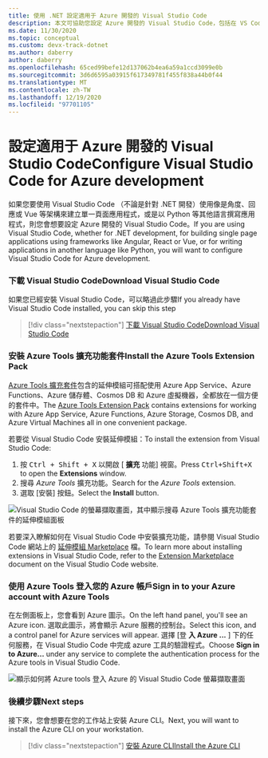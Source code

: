 ```yaml
---
title: 使用 .NET 設定適用于 Azure 開發的 Visual Studio Code
description: 本文可協助您設定 Azure 開發的 Visual Studio Code，包括在 VS Code 中安裝及設定正確的外掛程式。
ms.date: 11/30/2020
ms.topic: conceptual
ms.custom: devx-track-dotnet
ms.author: daberry
author: daberry
ms.openlocfilehash: 65ced99befe12d137062b4ea6a59a1ccd3099e0b
ms.sourcegitcommit: 3d6d6595a03915f617349781f455f838a44b0f44
ms.translationtype: MT
ms.contentlocale: zh-TW
ms.lasthandoff: 12/19/2020
ms.locfileid: "97701105"
---
```

# <a name="configure-visual-studio-code-for-azure-development"></a><span data-ttu-id="f69ee-103">設定適用于 Azure 開發的 Visual Studio Code</span><span class="sxs-lookup"><span data-stu-id="f69ee-103">Configure Visual Studio Code for Azure development</span></span>

<span data-ttu-id="f69ee-104">如果您要使用 Visual Studio Code （不論是針對 .NET 開發）使用像是角度、回應或 Vue 等架構來建立單一頁面應用程式，或是以 Python 等其他語言撰寫應用程式，則您會想要設定 Azure 開發的 Visual Studio Code。</span><span class="sxs-lookup"><span data-stu-id="f69ee-104">If you are using Visual Studio Code, whether for .NET development, for building single page applications using frameworks like Angular, React or Vue, or for writing applications in another language like Python, you will want to configure Visual Studio Code for Azure development.</span></span>

### <a name="download-visual-studio-code"></a><span data-ttu-id="f69ee-105">下載 Visual Studio Code</span><span class="sxs-lookup"><span data-stu-id="f69ee-105">Download Visual Studio Code</span></span>

<span data-ttu-id="f69ee-106">如果您已經安裝 Visual Studio Code，可以略過此步驟</span><span class="sxs-lookup"><span data-stu-id="f69ee-106">If you already have Visual Studio Code installed, you can skip this step</span></span>

> [!div class="nextstepaction"]
> [<span data-ttu-id="f69ee-107">下載 Visual Studio Code</span><span class="sxs-lookup"><span data-stu-id="f69ee-107">Download Visual Studio Code</span></span>](https://code.visualstudio.com/download)

### <a name="install-the-azure-tools-extension-pack"></a><span data-ttu-id="f69ee-108">安裝 Azure Tools 擴充功能套件</span><span class="sxs-lookup"><span data-stu-id="f69ee-108">Install the Azure Tools Extension Pack</span></span>

<span data-ttu-id="f69ee-109">[Azure Tools 擴充套件](https://marketplace.visualstudio.com/items?itemName=ms-vscode.vscode-node-azure-pack)包含的延伸模組可搭配使用 Azure App Service、Azure Functions、Azure 儲存體、Cosmos DB 和 Azure 虛擬機器，全都放在一個方便的套件中。</span><span class="sxs-lookup"><span data-stu-id="f69ee-109">The [Azure Tools Extension Pack](https://marketplace.visualstudio.com/items?itemName=ms-vscode.vscode-node-azure-pack) contains extensions for working with Azure App Service, Azure Functions, Azure Storage, Cosmos DB, and Azure Virtual Machines all in one convenient package.</span></span>

<span data-ttu-id="f69ee-110">若要從 Visual Studio Code 安裝延伸模組：</span><span class="sxs-lookup"><span data-stu-id="f69ee-110">To install the extension from Visual Studio Code:</span></span>

1. <span data-ttu-id="f69ee-111">按 <kbd>Ctrl + Shift + X</kbd> 以開啟 [ **擴充** 功能] 視窗。</span><span class="sxs-lookup"><span data-stu-id="f69ee-111">Press <kbd>Ctrl+Shift+X</kbd> to open the **Extensions** window.</span></span>
1. <span data-ttu-id="f69ee-112">搜尋 *Azure Tools* 擴充功能。</span><span class="sxs-lookup"><span data-stu-id="f69ee-112">Search for the *Azure Tools* extension.</span></span>
1. <span data-ttu-id="f69ee-113">選取 [安裝] 按鈕。</span><span class="sxs-lookup"><span data-stu-id="f69ee-113">Select the **Install** button.</span></span>

![Visual Studio Code 的螢幕擷取畫面，其中顯示搜尋 Azure Tools 擴充功能套件的延伸模組面板](./media/visual-studio-code-azure-tools.png)

<span data-ttu-id="f69ee-115">若要深入瞭解如何在 Visual Studio Code 中安裝擴充功能，請參閱 Visual Studio Code 網站上的 [延伸模組 Marketplace](https://code.visualstudio.com/docs/editor/extension-gallery) 檔。</span><span class="sxs-lookup"><span data-stu-id="f69ee-115">To learn more about installing extensions in Visual Studio Code, refer to the [Extension Marketplace](https://code.visualstudio.com/docs/editor/extension-gallery) document on the Visual Studio Code website.</span></span>

### <a name="sign-in-to-your-azure-account-with-azure-tools"></a><span data-ttu-id="f69ee-116">使用 Azure Tools 登入您的 Azure 帳戶</span><span class="sxs-lookup"><span data-stu-id="f69ee-116">Sign in to your Azure account with Azure Tools</span></span>

<span data-ttu-id="f69ee-117">在左側面板上，您會看到 Azure 圖示。</span><span class="sxs-lookup"><span data-stu-id="f69ee-117">On the left hand panel, you'll see an Azure icon.</span></span> <span data-ttu-id="f69ee-118">選取此圖示，將會顯示 Azure 服務的控制台。</span><span class="sxs-lookup"><span data-stu-id="f69ee-118">Select this icon, and a control panel for Azure services will appear.</span></span> <span data-ttu-id="f69ee-119">選擇 [登 **入 Azure ...** ] 下的任何服務，在 Visual Studio Code 中完成 azure 工具的驗證程式。</span><span class="sxs-lookup"><span data-stu-id="f69ee-119">Choose **Sign in to Azure...** under any service to complete the authentication process for the Azure tools in Visual Studio Code.</span></span>

![顯示如何將 Azure tools 登入 Azure 的 Visual Studio Code 螢幕擷取畫面](./media/visual-studio-code-azure-login.png)

### <a name="next-steps"></a><span data-ttu-id="f69ee-121">後續步驟</span><span class="sxs-lookup"><span data-stu-id="f69ee-121">Next steps</span></span>

<span data-ttu-id="f69ee-122">接下來，您會想要在您的工作站上安裝 Azure CLI。</span><span class="sxs-lookup"><span data-stu-id="f69ee-122">Next, you will want to install the Azure CLI on your workstation.</span></span>

> [!div class="nextstepaction"]
> [<span data-ttu-id="f69ee-123">安裝 Azure CLI</span><span class="sxs-lookup"><span data-stu-id="f69ee-123">Install the Azure CLI</span></span>](./install-azure-cli.md)
